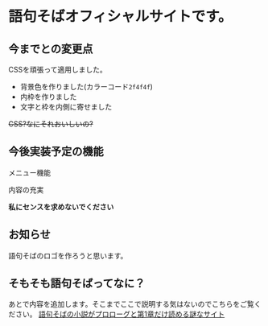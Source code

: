 # 語句そばオフィシャルサイトです。
## 今までとの変更点
CSSを頑張って適用しました。
- 背景色を作りました(カラーコード`2f4f4f`)
- 内枠を作りました
- 文字と枠を内側に寄せました

~~CSS?なにそれおいしいの?~~

## 今後実装予定の機能
 メニュー機能
 
 内容の充実

**私にセンスを求めないでください**

## お知らせ
語句そばのロゴを作ろうと思います。

## そもそも語句そばってなに？
あとで内容を追加します。そこまでここで説明する気はないのでこちらをご覧ください。
[語句そばの小説がプロローグと第1章だけ読める謎なサイト](https://scratch.mit.edu/projects/378226993)
